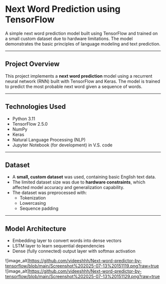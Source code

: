 #  Next Word Prediction using TensorFlow

A simple next word prediction model built using TensorFlow and trained on a small custom dataset due to hardware limitations. The model demonstrates the basic principles of language modeling and text prediction.

---

## Project Overview

This project implements a **next word prediction** model using a recurrent neural network (RNN) built with TensorFlow and Keras. The model is trained to predict the most probable next word given a sequence of words.

---

##  Technologies Used

- Python 3.11
- TensorFlow 2.5.0
- NumPy
- Keras
- Natural Language Processing (NLP)
- Jupyter Notebook (for development) in V.S. code

---

## Dataset

- A **small, custom dataset** was used, containing basic English text data.
- The limited dataset size was due to **hardware constraints**, which affected model accuracy and generalization capability.
- The dataset was preprocessed with:
  - Tokenization
  - Lowercasing
  - Sequence padding

---

##  Model Architecture

- Embedding layer to convert words into dense vectors
- LSTM layer to learn sequential dependencies
- Dense (fully connected) output layer with softmax activation

![image_alt]https://github.com/videeshhh/Next-word-predictor-by-tensorflow/blob/main/Screenshot%202025-07-13%20151119.png?raw=true
![image_alt]https://github.com/videeshhh/Next-word-predictor-by-tensorflow/blob/main/Screenshot%202025-07-13%20151129.png?raw=true
